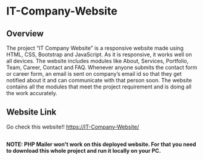 # IT-Company-Website

## Overview

The project “IT Company Website” is a responsive website made using HTML, CSS, Bootstrap and JavaScript. As it is responsive, it works well on all devices. The website includes modules like About, Services, Portfolio, Team, Career, Contact and FAQ. Whenever anyone submits the contact form or career form, an email is sent on company’s email id so that they get notified about it and can communicate with that person soon. The website contains all the modules that meet the project requirement and is doing all the work accurately.

## Website Link

Go check this website!!
[https://IT-Company-Website/](https://priyansh42.github.io/IT-Company-Website/)


##

__NOTE: PHP Mailer won't work on this deployed website. For that you need to download this whole project and run it locally on your PC.__
